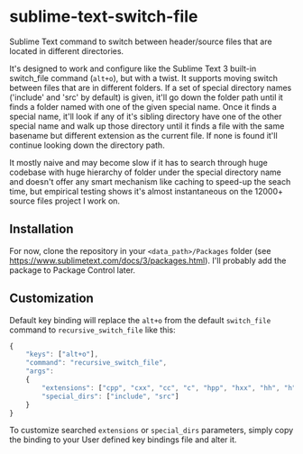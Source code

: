# sublime-text-switch-file
Sublime Text command to switch between header/source files that are located in different directories.

It's designed to work and configure like the Sublime Text 3 built-in switch_file command (`alt+o`), but with a twist. It supports moving switch between files that are in different folders. If a set of special directory names ('include' and 'src' by default) is given, it'll go down the folder path until it finds a folder named with one of the given special name.
Once it finds a special name, it'll look if any of it's sibling directory have one of the other special name and walk up those directory until it finds a file with the same basename but different extension as the current file.
If none is found it'll continue looking down the directory path.

It mostly naive and may become slow if it has to search through huge codebase with huge hierarchy of folder under the special directory name and doesn't offer any smart mechanism like caching to speed-up the seach time, but empirical testing shows it's almost instantaneous on the 12000+ source files project I work on.

## Installation
For now, clone the repository in your `<data_path>/Packages` folder (see https://www.sublimetext.com/docs/3/packages.html). I'll probably add the package to Package Control later.

## Customization
Default key binding will replace the `alt+o` from the default `switch_file` command to `recursive_switch_file` like this:
```javascript
{
    "keys": ["alt+o"],
    "command": "recursive_switch_file",
    "args":
    {
        "extensions": ["cpp", "cxx", "cc", "c", "hpp", "hxx", "hh", "h", "ipp", "inl", "m", "mm"],
        "special_dirs": ["include", "src"]
    }
}
```
To customize searched `extensions` or `special_dirs` parameters, simply copy the binding to your User defined key bindings file and alter it.

